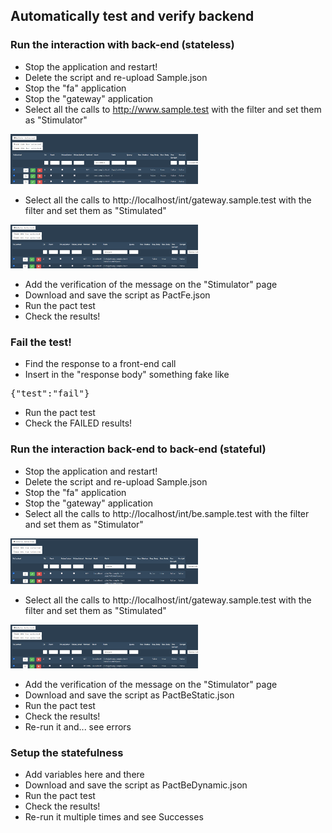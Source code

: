 
## Automatically test and verify backend<a id="automaticcalendar_01"></a>

### Run the interaction with back-end (stateless)

* Stop the application and restart!
* Delete the script and re-upload Sample.json
* Stop the "fa" application
* Stop the "gateway" application
* Select all the calls to http://www.sample.test with the filter and set them as "Stimulator"

<img src="../images/remove_wwwsampletest.gif" width="300"/>

* Select all the calls to http://localhost/int/gateway.sample.test with the filter and set them as "Stimulated"

<img src="../images/remove_wwwsamplegateway.gif" width="300"/>

* Add the verification of the message on the "Stimulator" page
* Download and save the script as PactFe.json
* Run the pact test
* Check the results!

### Fail the test!

* Find the response to a front-end call
* Insert in the "response body" something fake like

<pre>
{"test":"fail"}
</pre>

* Run the pact test
* Check the FAILED results!

### Run the interaction back-end to back-end (stateful)

* Stop the application and restart!
* Delete the script and re-upload Sample.json
* Stop the "fa" application
* Stop the "gateway" application
* Select all the calls to http://localhost/int/be.sample.test with the filter and set them as "Stimulator"

<img src="../images/remove_wwwsamplebe.gif" width="300"/>

* Select all the calls to http://localhost/int/gateway.sample.test with the filter and set them as "Stimulated"

<img src="../images/remove_wwwsamplegateway.gif" width="300"/>

* Add the verification of the message on the "Stimulator" page
* Download and save the script as PactBeStatic.json
* Run the pact test
* Check the results!
* Re-run it and... see errors

### Setup the statefulness

* Add variables here and there
* Download and save the script as PactBeDynamic.json
* Run the pact test
* Check the results!
* Re-run it multiple times and see Successes
